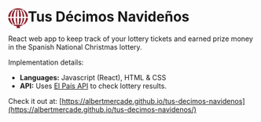 <div>
  <img align="left" width="40" height="40" src="./public/logo192.png" alt="Website icon">
  <h1>Tus Décimos Navideños</h1>
</div>

React web app to keep track of your lottery tickets and earned prize money in the Spanish National Christmas lottery.

Implementation details:
* **Languages:** Javascript (React), HTML & CSS
* **API:** Uses [El País API](https://servicios.elpais.com/sorteos/loteria-navidad/api/) to check lottery results.

Check it out at: [https://albertmercade.github.io/tus-decimos-navidenos](https://albertmercade.github.io/tus-decimos-navidenos/)
